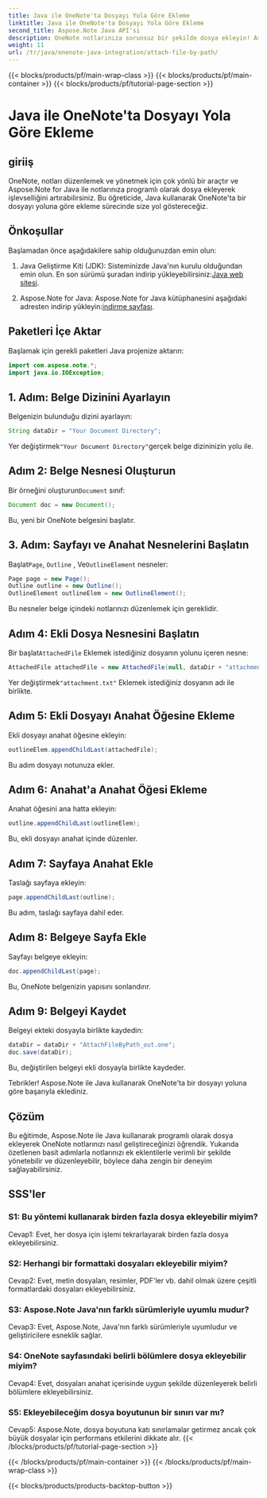 ```yaml
---
title: Java ile OneNote'ta Dosyayı Yola Göre Ekleme
linktitle: Java ile OneNote'ta Dosyayı Yola Göre Ekleme
second_title: Aspose.Note Java API'si
description: OneNote notlarınıza sorunsuz bir şekilde dosya ekleyin! Aspose.Note ile Java'da yola göre eklemeyi öğrenin. Kolay kılavuz ve kod dahildir! #OneNote #Java #Aspose
weight: 11
url: /tr/java/onenote-java-integration/attach-file-by-path/
---
```


{{< blocks/products/pf/main-wrap-class >}}
{{< blocks/products/pf/main-container >}}
{{< blocks/products/pf/tutorial-page-section >}}

# Java ile OneNote'ta Dosyayı Yola Göre Ekleme

## giriiş

OneNote, notları düzenlemek ve yönetmek için çok yönlü bir araçtır ve Aspose.Note for Java ile notlarınıza programlı olarak dosya ekleyerek işlevselliğini artırabilirsiniz. Bu öğreticide, Java kullanarak OneNote'ta bir dosyayı yoluna göre ekleme sürecinde size yol göstereceğiz.

## Önkoşullar

Başlamadan önce aşağıdakilere sahip olduğunuzdan emin olun:

1.  Java Geliştirme Kiti (JDK): Sisteminizde Java'nın kurulu olduğundan emin olun. En son sürümü şuradan indirip yükleyebilirsiniz:[Java web sitesi](https://www.oracle.com/java/).
   
2.  Aspose.Note for Java: Aspose.Note for Java kütüphanesini aşağıdaki adresten indirip yükleyin:[indirme sayfası](https://releases.aspose.com/note/java/).

## Paketleri İçe Aktar

Başlamak için gerekli paketleri Java projenize aktarın:

```java
import com.aspose.note.*;
import java.io.IOException;
```

## 1. Adım: Belge Dizinini Ayarlayın

Belgenizin bulunduğu dizini ayarlayın:

```java
String dataDir = "Your Document Directory";
```

 Yer değiştirmek`"Your Document Directory"`gerçek belge dizininizin yolu ile.

## Adım 2: Belge Nesnesi Oluşturun

 Bir örneğini oluşturun`Document` sınıf:

```java
Document doc = new Document();
```

Bu, yeni bir OneNote belgesini başlatır.

## 3. Adım: Sayfayı ve Anahat Nesnelerini Başlatın

 Başlat`Page`, `Outline` , Ve`OutlineElement` nesneler:

```java
Page page = new Page();
Outline outline = new Outline();
OutlineElement outlineElem = new OutlineElement();
```

Bu nesneler belge içindeki notlarınızı düzenlemek için gereklidir.

## Adım 4: Ekli Dosya Nesnesini Başlatın

 Bir başlat`AttachedFile` Eklemek istediğiniz dosyanın yolunu içeren nesne:

```java
AttachedFile attachedFile = new AttachedFile(null, dataDir + "attachment.txt");
```

 Yer değiştirmek`"attachment.txt"` Eklemek istediğiniz dosyanın adı ile birlikte.

## Adım 5: Ekli Dosyayı Anahat Öğesine Ekleme

Ekli dosyayı anahat öğesine ekleyin:

```java
outlineElem.appendChildLast(attachedFile);
```

Bu adım dosyayı notunuza ekler.

## Adım 6: Anahat'a Anahat Öğesi Ekleme

Anahat öğesini ana hatta ekleyin:

```java
outline.appendChildLast(outlineElem);
```

Bu, ekli dosyayı anahat içinde düzenler.

## Adım 7: Sayfaya Anahat Ekle

Taslağı sayfaya ekleyin:

```java
page.appendChildLast(outline);
```

Bu adım, taslağı sayfaya dahil eder.

## Adım 8: Belgeye Sayfa Ekle

Sayfayı belgeye ekleyin:

```java
doc.appendChildLast(page);
```

Bu, OneNote belgenizin yapısını sonlandırır.

## Adım 9: Belgeyi Kaydet

Belgeyi ekteki dosyayla birlikte kaydedin:

```java
dataDir = dataDir + "AttachFileByPath_out.one";
doc.save(dataDir);
```

Bu, değiştirilen belgeyi ekli dosyayla birlikte kaydeder.

Tebrikler! Aspose.Note ile Java kullanarak OneNote'ta bir dosyayı yoluna göre başarıyla eklediniz.

## Çözüm

Bu eğitimde, Aspose.Note ile Java kullanarak programlı olarak dosya ekleyerek OneNote notlarınızı nasıl geliştireceğinizi öğrendik. Yukarıda özetlenen basit adımlarla notlarınızı ek eklentilerle verimli bir şekilde yönetebilir ve düzenleyebilir, böylece daha zengin bir deneyim sağlayabilirsiniz.

## SSS'ler

### S1: Bu yöntemi kullanarak birden fazla dosya ekleyebilir miyim?

Cevap1: Evet, her dosya için işlemi tekrarlayarak birden fazla dosya ekleyebilirsiniz.

### S2: Herhangi bir formattaki dosyaları ekleyebilir miyim?

Cevap2: Evet, metin dosyaları, resimler, PDF'ler vb. dahil olmak üzere çeşitli formatlardaki dosyaları ekleyebilirsiniz.

### S3: Aspose.Note Java'nın farklı sürümleriyle uyumlu mudur?

Cevap3: Evet, Aspose.Note, Java'nın farklı sürümleriyle uyumludur ve geliştiricilere esneklik sağlar.

### S4: OneNote sayfasındaki belirli bölümlere dosya ekleyebilir miyim?

Cevap4: Evet, dosyaları anahat içerisinde uygun şekilde düzenleyerek belirli bölümlere ekleyebilirsiniz.

### S5: Ekleyebileceğim dosya boyutunun bir sınırı var mı?

Cevap5: Aspose.Note, dosya boyutuna katı sınırlamalar getirmez ancak çok büyük dosyalar için performans etkilerini dikkate alır.
{{< /blocks/products/pf/tutorial-page-section >}}

{{< /blocks/products/pf/main-container >}}
{{< /blocks/products/pf/main-wrap-class >}}

{{< blocks/products/products-backtop-button >}}
